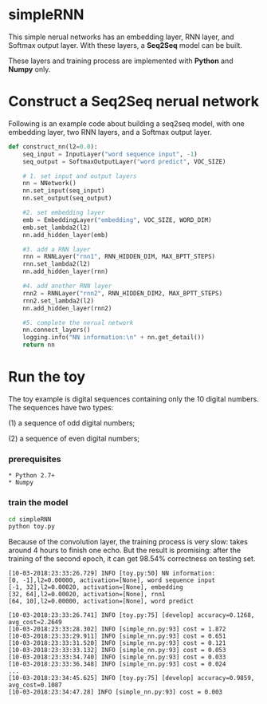 # simpleRNN
This simple nerual networks has an embedding layer, RNN layer, and Softmax output layer. With these layers, 
a __Seq2Seq__ model can be built.

These layers and training process are implemented with __Python__ and __Numpy__ only.


# Construct a Seq2Seq nerual network

Following is an example code about building a seq2seq model, with one embedding layer, two RNN layers, 
and a Softmax output layer.


```python
def construct_nn(l2=0.0):
    seq_input = InputLayer("word sequence input", -1)
    seq_output = SoftmaxOutputLayer("word predict", VOC_SIZE)

    # 1. set input and output layers
    nn = NNetwork()
    nn.set_input(seq_input)
    nn.set_output(seq_output)

    #2. set embedding layer
    emb = EmbeddingLayer("embedding", VOC_SIZE, WORD_DIM)
    emb.set_lambda2(l2)
    nn.add_hidden_layer(emb)

    #3. add a RNN layer
    rnn = RNNLayer("rnn1", RNN_HIDDEN_DIM, MAX_BPTT_STEPS)
    rnn.set_lambda2(l2)
    nn.add_hidden_layer(rnn)

    #4. add another RNN layer
    rnn2 = RNNLayer("rnn2", RNN_HIDDEN_DIM2, MAX_BPTT_STEPS)
    rnn2.set_lambda2(l2)
    nn.add_hidden_layer(rnn2)

    #5. complete the nerual network
    nn.connect_layers()
    logging.info("NN information:\n" + nn.get_detail())
    return nn
```



# Run the toy
The toy example is digital sequences containing only the 10 digital numbers.
The sequences have two types: 

   (1) a sequence of odd digital numbers;
   
   (2) a sequence of even digital numbers;
   
### prerequisites
    * Python 2.7+
    * Numpy
    
### train the model
```bash
cd simpleRNN
python toy.py
```

Because of the convolution layer, the training process is very slow: takes around 4 hours to finish one echo. But the result is promising: after the training of the second epoch, it can get 98.54% correctness on testing set.
```console
[10-03-2018:23:33:26.729] INFO [toy.py:50] NN information:
[0, -1],l2=0.00000, activation=[None], word sequence input
[-1, 32],l2=0.00020, activation=[None], embedding
[32, 64],l2=0.00020, activation=[None], rnn1
[64, 10],l2=0.00000, activation=[None], word predict

[10-03-2018:23:33:26.741] INFO [toy.py:75] [develop] accuracy=0.1268, avg_cost=2.2649
[10-03-2018:23:33:28.302] INFO [simple_nn.py:93] cost = 1.872
[10-03-2018:23:33:29.911] INFO [simple_nn.py:93] cost = 0.651
[10-03-2018:23:33:31.520] INFO [simple_nn.py:93] cost = 0.121
[10-03-2018:23:33:33.132] INFO [simple_nn.py:93] cost = 0.053
[10-03-2018:23:33:34.740] INFO [simple_nn.py:93] cost = 0.033
[10-03-2018:23:33:36.348] INFO [simple_nn.py:93] cost = 0.024
...
[10-03-2018:23:34:45.625] INFO [toy.py:75] [develop] accuracy=0.9859, avg_cost=0.1087
[10-03-2018:23:34:47.28] INFO [simple_nn.py:93] cost = 0.003
```
